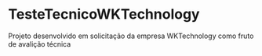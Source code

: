 # TesteTecnicoWKTechnology
Projeto desenvolvido em solicitação da empresa WKTechnology como fruto de avalição técnica
